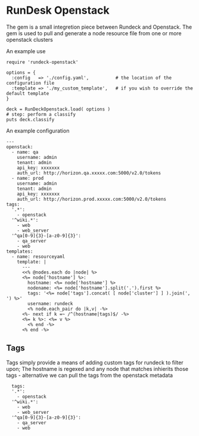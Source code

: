 RunDesk Openstack
=================

The gem is a small integretion piece between Rundeck and Openstack. The gem is used to pull and generate a node resource file from one or more openstack clusters

An example use

    require 'rundeck-openstack'
    
    options = {
      :config   => './config.yaml',          # the location of the configuration file
      :template => './my_custom_template',   # if you wish to override the default template
    }
    
    deck = RunDeckOpenstack.load( options )
    # step: perform a classify
    puts deck.classify
    

An example configuration

    ---
    openstack:
      - name: qa
        username: admin
        tenant: admin
        api_key: xxxxxxx
        auth_url: http://horizon.qa.xxxxx.com:5000/v2.0/tokens 
      - name: prod
        username: admin
        tenant: admin
        api_key: xxxxxxx
        auth_url: http://horizon.prod.xxxxx.com:5000/v2.0/tokens 
    tags:
      '.*':
        - openstack
      '^wiki.*': 
        - web 
        - web_server
      '^qa[0-9]{3}-[a-z0-9]{3}':
        - qa_server
        - web
    templates:
      - name: resourceyaml
        template: |
          ---
          <<% @nodes.each do |node| %>
          <%= node['hostname'] %>:
            hostname: <%= node['hostname'] %>
            nodename: <%= node['hostname'].split('.').first %> 
            tags: '<%= node['tags'].concat( [ node['cluster'] ] ).join(', ') %>'
            username: rundeck 
            <% node.each_pair do |k,v| -%>
          <%- next if k =~ /^(hostname|tags)$/ -%>
          <%= k %>: <%= v %>
            <% end -%>
          <% end -%>

Tags
----

Tags simply provide a means of adding custom tags for rundeck to filter upon; The hostname is regexed and any node that matches inhierits those tags - alternative we can pull the tags from the openstack metadata

      tags:
      '.*':
        - openstack
      '^wiki.*': 
        - web 
        - web_server
      '^qa[0-9]{3}-[a-z0-9]{3}':
        - qa_server
        - web


